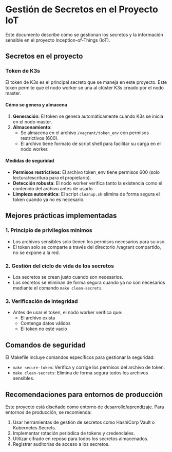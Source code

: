 # Gestión de Secretos en el Proyecto IoT

Este documento describe cómo se gestionan los secretos y la información sensible en el proyecto Inception-of-Things (IoT).

## Secretos en el proyecto

### Token de K3s

El token de K3s es el principal secreto que se maneja en este proyecto. Este token permite que el nodo worker se una al clúster K3s creado por el nodo master.

#### Cómo se genera y almacena

1. **Generación**: El token se genera automáticamente cuando K3s se inicia en el nodo master.
2. **Almacenamiento**: 
   - Se almacena en el archivo `/vagrant/token_env` con permisos restrictivos (600).
   - El archivo tiene formato de script shell para facilitar su carga en el nodo worker.

#### Medidas de seguridad

- **Permisos restrictivos**: El archivo token_env tiene permisos 600 (solo lectura/escritura para el propietario).
- **Detección robusta**: El nodo worker verifica tanto la existencia como el contenido del archivo antes de usarlo.
- **Limpieza automática**: El script `cleanup.sh` elimina de forma segura el token cuando ya no es necesario.

## Mejores prácticas implementadas

### 1. Principio de privilegios mínimos

- Los archivos sensibles solo tienen los permisos necesarios para su uso.
- El token solo se comparte a través del directorio /vagrant compartido, no se expone a la red.

### 2. Gestión del ciclo de vida de los secretos

- Los secretos se crean justo cuando son necesarios.
- Los secretos se eliminan de forma segura cuando ya no son necesarios mediante el comando `make clean-secrets`.

### 3. Verificación de integridad

- Antes de usar el token, el nodo worker verifica que:
  - El archivo exista
  - Contenga datos válidos
  - El token no esté vacío

## Comandos de seguridad

El Makefile incluye comandos específicos para gestionar la seguridad:

- `make secure-token`: Verifica y corrige los permisos del archivo de token.
- `make clean-secrets`: Elimina de forma segura todos los archivos sensibles.

## Recomendaciones para entornos de producción

Este proyecto está diseñado como entorno de desarrollo/aprendizaje. Para entornos de producción, se recomienda:

1. Usar herramientas de gestión de secretos como HashiCorp Vault o Kubernetes Secrets.
2. Implementar rotación periódica de tokens y credenciales.
3. Utilizar cifrado en reposo para todos los secretos almacenados.
4. Registrar auditorías de acceso a los secretos.
